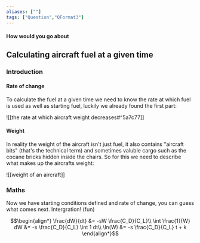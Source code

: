 ```yaml
---
aliases: [""]
tags: ["Question","QFormat3"]
---
```


#### How would you go about
## Calculating aircraft fuel at a given time
### Introduction
#### Rate of change
To calculate the fuel at a given time we need to know the rate at which fuel is used as well as starting fuel, luckily we already found the first part:

![[the rate at which aircraft weight decreases#^5a7c77]]

#### Weight
In reality the weight of the aircraft isn't just fuel, it also contains "aircraft bits" (that's the technical term) and sometimes valuble cargo such as the cocane bricks hidden inside the chairs. So for this we need to describe what makes up the aircrafts weight:

![[weight of an aircraft]]

### Maths
Now we have starting conditions defined and rate of change, you can guess what comes next. Intergration! (fun)

$$\begin{align*}
    \frac{dW}{dt} &= -sW \frac{C_D}{C_L}\\
\int \frac{1}{W} dW &= -s \frac{C_D}{C_L} \int  1 dt\\
\ln(W) &= -s \frac{C_D}{C_L} t + k
\end{align*}$$